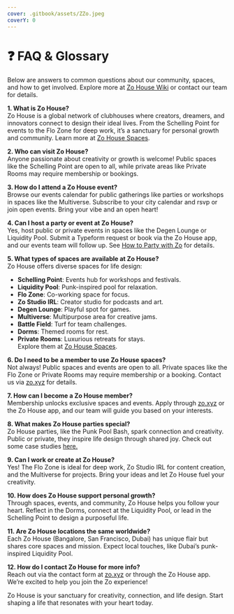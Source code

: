 ```yaml
---
cover: .gitbook/assets/ZZo.jpeg
coverY: 0
---
```


# ❓ FAQ & Glossary

Below are answers to common questions about our community, spaces, and how to get involved. Explore more at [Zo House Wiki](https://samuraizan.gitbook.io/zo-house-wiki/) or contact our team for details.

**1. What is Zo House?**\
Zo House is a global network of clubhouses where creators, dreamers, and innovators connect to design their ideal lives. From the Schelling Point for events to the Flo Zone for deep work, it’s a sanctuary for personal growth and community. Learn more at [Zo House Spaces](https://samuraizan.gitbook.io/zo-house-wiki/zo-house/zo-house-spaces).

**2. Who can visit Zo House?**\
Anyone passionate about creativity or growth is welcome! Public spaces like the Schelling Point are open to all, while private areas like Private Rooms may require membership or bookings.

**3. How do I attend a Zo House event?**\
Browse our events calendar for public gatherings like parties or workshops in spaces like the Multiverse. Subscribe to your city calendar and rsvp or join open events. Bring your vibe and an open heart!

**4. Can I host a party or event at Zo House?**\
Yes, host public or private events in spaces like the Degen Lounge or Liquidity Pool. Submit a Typeform request or book via the Zo House app, and our events team will follow up. See [How to Party with Zo](https://samuraizan.gitbook.io/zo-house-wiki/how-to-party-with-zo) for details.

**5. What types of spaces are available at Zo House?**\
Zo House offers diverse spaces for life design:

* **Schelling Point**: Events hub for workshops and festivals.
* **Liquidity Pool**: Punk-inspired pool for relaxation.
* **Flo Zone**: Co-working space for focus.
* **Zo Studio IRL**: Creator studio for podcasts and art.
* **Degen Lounge**: Playful spot for games.
* **Multiverse**: Multipurpose area for creative jams.
* **Battle Field**: Turf for team challenges.
* **Dorms**: Themed rooms for rest.
* **Private Rooms**: Luxurious retreats for stays.\
  Explore them at [Zo House Spaces](https://samuraizan.gitbook.io/zo-house-wiki/zo-house/zo-house-spaces).

**6. Do I need to be a member to use Zo House spaces?**\
Not always! Public spaces and events are open to all. Private spaces like the Flo Zone or Private Rooms may require membership or a booking. Contact us via [zo.xyz](https://zo.xyz/) for details.

**7. How can I become a Zo House member?**\
Membership unlocks exclusive spaces and events. Apply through [zo.xyz](https://zo.xyz/) or the Zo House app, and our team will guide you based on your interests.

**8. What makes Zo House parties special?**\
Zo House parties, like the Punk Pool Bash, spark connection and creativity. Public or private, they inspire life design through shared joy. Check out some case studies [here.](partners/)

**9. Can I work or create at Zo House?**\
Yes! The Flo Zone is ideal for deep work, Zo Studio IRL for content creation, and the Multiverse for projects. Bring your ideas and let Zo House fuel your creativity.

**10. How does Zo House support personal growth?**\
Through spaces, events, and community, Zo House helps you follow your heart. Reflect in the Dorms, connect at the Liquidity Pool, or lead in the Schelling Point to design a purposeful life.

**11. Are Zo House locations the same worldwide?**\
Each Zo House (Bangalore, San Francisco, Dubai) has unique flair but shares core spaces and mission. Expect local touches, like Dubai’s punk-inspired Liquidity Pool.

**12. How do I contact Zo House for more info?**\
Reach out via the contact form at [zo.xyz](https://zo.xyz/) or through the Zo House app. We’re excited to help you join the Zo experience!

Zo House is your sanctuary for creativity, connection, and life design. Start shaping a life that resonates with your heart today.
